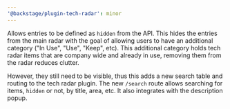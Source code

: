```yaml
---
'@backstage/plugin-tech-radar': minor
---
```


Allows entries to be defined as `hidden` from the API. This hides the entries from the main radar with the goal of allowing users to have an additional category ("In Use", "Use", "Keep", etc). This additional category holds tech radar items that are company wide and already in use, removing them from the radar reduces clutter.

However, they still need to be visible, thus this adds a new search table and routing to the tech radar plugin. The new `/search` route allows searching for items, `hidden` or not, by title, area, etc. It also integrates with the description popup.
